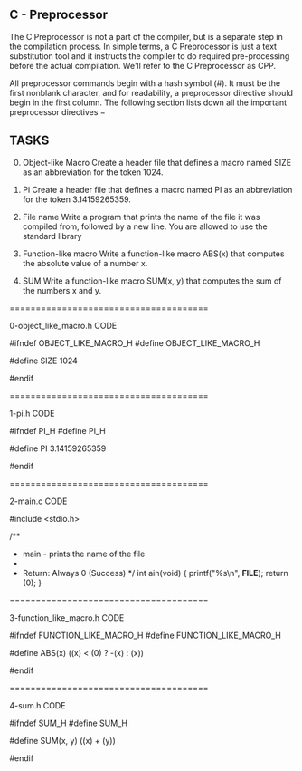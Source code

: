 ## C - Preprocessor

The C Preprocessor is not a part of the compiler, but is a separate step in the compilation process. In simple terms, a C Preprocessor is just a text substitution tool and it instructs the compiler to do required pre-processing before the actual compilation. We'll refer to the C Preprocessor as CPP.

All preprocessor commands begin with a hash symbol (#). It must be the first nonblank character, and for readability, a preprocessor directive should begin in the first column. The following section lists down all the important preprocessor directives −

## TASKS

0. Object-like Macro
Create a header file that defines a macro named SIZE as an abbreviation for the token 1024.

1. Pi
Create a header file that defines a macro named PI as an abbreviation for the token 3.14159265359.

2. File name
Write a program that prints the name of the file it was compiled from, followed by a new line.
You are allowed to use the standard library

3. Function-like macro
Write a function-like macro ABS(x) that computes the absolute value of a number x.

4. SUM
Write a function-like macro SUM(x, y) that computes the sum of the numbers x and y.





======================================

0-object_like_macro.h CODE


#ifndef OBJECT_LIKE_MACRO_H
#define OBJECT_LIKE_MACRO_H

#define SIZE 1024

#endif



======================================

1-pi.h CODE


#ifndef PI_H
#define PI_H

#define PI 3.14159265359

#endif



======================================

2-main.c CODE


#include <stdio.h>

/**
 * main - prints the name of the file
 *
 * Return: Always 0 (Success)
 */
int ain(void)
{
	printf("%s\n", __FILE__);
	return (0);
}




======================================

3-function_like_macro.h CODE


#ifndef FUNCTION_LIKE_MACRO_H
#define FUNCTION_LIKE_MACRO_H

#define ABS(x) ((x) < (0) ? -(x) : (x))

#endif



======================================

4-sum.h CODE


#ifndef SUM_H
#define SUM_H

#define SUM(x, y) ((x) + (y))

#endif
